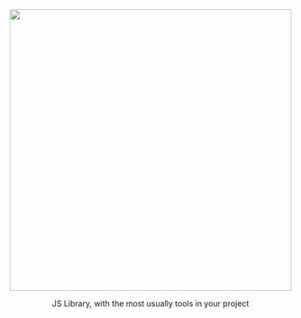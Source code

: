 <div align="center"><img src="https://raw.githubusercontent.com/alexsan134/GickoJS/master/img/bns.png" width="500"></div>
<div align="center"><p>JS Library, with the most usually tools in your project</p></div>

